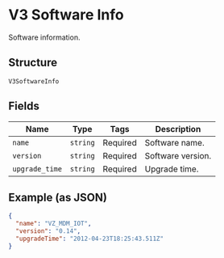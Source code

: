
# V3 Software Info

Software information.

## Structure

`V3SoftwareInfo`

## Fields

| Name | Type | Tags | Description |
|  --- | --- | --- | --- |
| `name` | `string` | Required | Software name. |
| `version` | `string` | Required | Software version. |
| `upgrade_time` | `string` | Required | Upgrade time. |

## Example (as JSON)

```json
{
  "name": "VZ_MDM_IOT",
  "version": "0.14",
  "upgradeTime": "2012-04-23T18:25:43.511Z"
}
```

